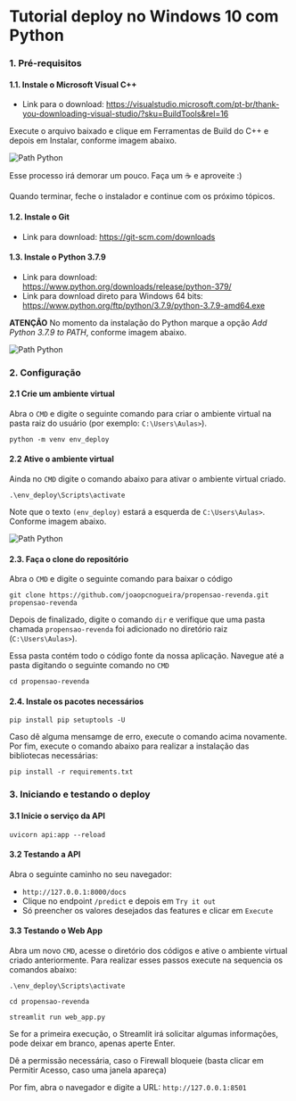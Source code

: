 # Tutorial deploy no Windows 10 com Python
### 1. Pré-requisitos

#### 1.1. Instale o Microsoft Visual C++

* Link para o download: https://visualstudio.microsoft.com/pt-br/thank-you-downloading-visual-studio/?sku=BuildTools&rel=16

Execute o arquivo baixado e clique em Ferramentas de Build do C++ e depois em Instalar, conforme imagem abaixo.

![Path Python](./imagens/microsoft-visual-cpp.png)

Esse processo irá demorar um pouco. Faça um :coffee: ​e aproveite :)

Quando terminar, feche o instalador e continue com os próximo tópicos.


#### 1.2. Instale o Git

* Link para download: https://git-scm.com/downloads


#### 1.3. Instale o Python 3.7.9

* Link para download: https://www.python.org/downloads/release/python-379/
* Link para download direto para Windows 64 bits: https://www.python.org/ftp/python/3.7.9/python-3.7.9-amd64.exe

**ATENÇÂO** No momento da instalação do Python marque a opção *Add Python 3.7.9 to PATH*, conforme imagem abaixo.



![Path Python](./imagens/instalacao_python.png)




### 2. Configuração

#### 2.1 Crie um ambiente virtual

Abra o `CMD` e digite o seguinte comando para criar o ambiente virtual na pasta raiz do usuário (por exemplo: `C:\Users\Aulas>`).


```
python -m venv env_deploy
```

#### 2.2 Ative o ambiente virtual

Ainda no `CMD` digite o comando abaixo para ativar o ambiente virtual criado.

```
.\env_deploy\Scripts\activate
```

Note que o texto `(env_deploy)` estará a esquerda de `C:\Users\Aulas>`. Conforme imagem abaixo.

![Path Python](./imagens/ativando_venv.png)


#### 2.3. Faça o clone do repositório

Abra o `CMD` e digite o seguinte comando para baixar o código

```
git clone https://github.com/joaopcnogueira/propensao-revenda.git  propensao-revenda
```

Depois de finalizado, digite o comando `dir` e verifique que uma pasta chamada `propensao-revenda` foi adicionado no diretório raiz (`C:\Users\Aulas>`).

Essa pasta contém todo o código fonte da nossa aplicação. Navegue até a pasta digitando o seguinte comando no `CMD`

```
cd propensao-revenda
```

#### 2.4. Instale os pacotes necessários


```
pip install pip setuptools -U
```

Caso dê alguma mensamge de erro, execute o comando acima novamente. Por fim, execute o comando abaixo para realizar a instalação das bibliotecas necessárias:


```
pip install -r requirements.txt
```


### 3. Iniciando e testando o deploy

#### 3.1 Inicie o serviço da API

```
uvicorn api:app --reload
```


#### 3.2 Testando a API

Abra o seguinte caminho no seu navegador:

* `http://127.0.0.1:8000/docs`
* Clique no endpoint `/predict` e depois em `Try it out` 
* Só preencher os valores desejados das features e clicar em `Execute` 


#### 3.3 Testando o Web App

Abra um novo `CMD`, acesse o diretório dos códigos e ative o ambiente virtual criado anteriormente. Para realizar esses passos execute na sequencia os comandos abaixo:


```
.\env_deploy\Scripts\activate
```


```
cd propensao-revenda
```


```
streamlit run web_app.py
```

Se for a primeira execução, o Streamlit irá solicitar algumas informações, pode deixar em branco, apenas aperte Enter.

Dê a permissão necessária, caso o Firewall bloqueie (basta clicar em Permitir Acesso, caso uma janela apareça)


Por fim, abra o navegador e digite a URL: `http://127.0.0.1:8501`

